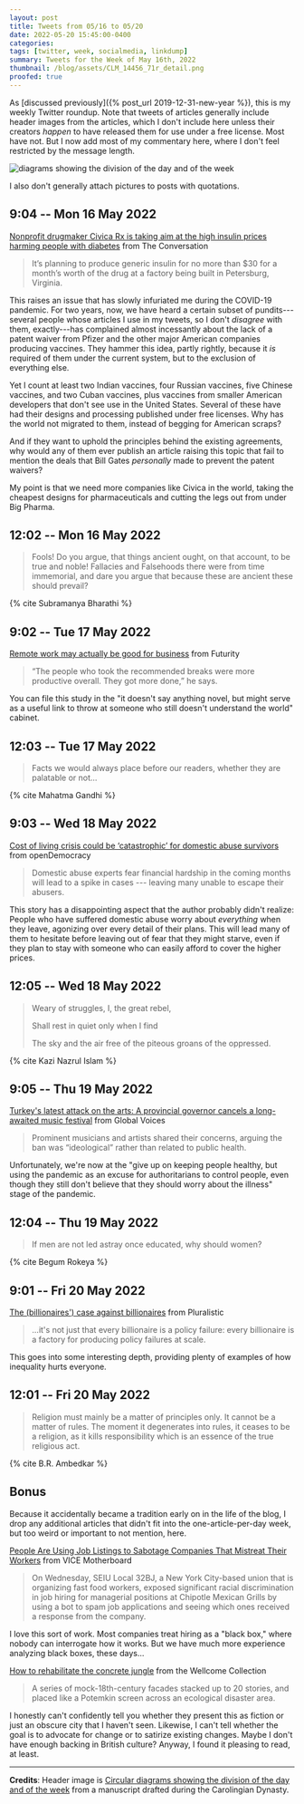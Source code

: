 ```yaml
---
layout: post
title: Tweets from 05/16 to 05/20
date: 2022-05-20 15:45:00-0400
categories:
tags: [twitter, week, socialmedia, linkdump]
summary: Tweets for the Week of May 16th, 2022
thumbnail: /blog/assets/CLM_14456_71r_detail.png
proofed: true
---
```


As [discussed previously]({% post_url 2019-12-31-new-year %}), this is my weekly Twitter roundup.  Note that tweets of articles generally include header images from the articles, which I don't include here unless their creators *happen* to have released them for use under a free license.  Most have not.  But I now add most of my commentary here, where I don't feel restricted by the message length.

![diagrams showing the division of the day and of the week](/blog/assets/CLM_14456_71r_detail.png "diagrams showing the division of the day and of the week")

I also don't generally attach pictures to posts with quotations.

## 9:04 -- Mon 16 May 2022

[<i class="fab fa-twitter-square"></i>](https://twitter.com/jcolag/status/1526186705476169729) [Nonprofit drugmaker Civica Rx is taking aim at the high insulin prices harming people with diabetes](https://theconversation.com/nonprofit-drugmaker-civica-rx-is-taking-aim-at-the-high-insulin-prices-harming-people-with-diabetes-182204) from The Conversation

 > It’s planning to produce generic insulin for no more than $30 for a month’s worth of the drug at a factory being built in Petersburg, Virginia.

This raises an issue that has slowly infuriated me during the COVID-19 pandemic.  For two years, now, we have heard a certain subset of pundits---several people whose articles I use in my tweets, so I don't *disagree* with them, exactly---has complained almost incessantly about the lack of a patent waiver from Pfizer and the other major American companies producing vaccines.  They hammer this idea, partly rightly, because it *is* required of them under the current system, but to the exclusion of everything else.

Yet I count at least two Indian vaccines, four Russian vaccines, five Chinese vaccines, and two Cuban vaccines, plus vaccines from smaller American developers that don't see use in the United States.  Several of these have had their designs and processing published under free licenses.  Why has the world not migrated to them, instead of begging for American scraps?

And if they want to uphold the principles behind the existing agreements, why would any of them ever publish an article raising this topic that fail to mention the deals that Bill Gates *personally* made to prevent the patent waivers?

My point is that we need more companies like Civica in the world, taking the cheapest designs for pharmaceuticals and cutting the legs out from under Big Pharma.

## 12:02 -- Mon 16 May 2022

[<i class="fab fa-twitter-square"></i>](https://twitter.com/jcolag/status/1526231500521451527)

 > Fools! Do you argue, that things ancient ought, on that account, to be true and noble! Fallacies and Falsehoods there were from time immemorial, and dare you argue that because these are ancient these should prevail?

{% cite Subramanya Bharathi %}

## 9:02 -- Tue 17 May 2022

[<i class="fab fa-twitter-square"></i>](https://twitter.com/jcolag/status/1526548591170531328) [Remote work may actually be good for business](https://www.futurity.org/remote-work-employees-2736892-2/) from Futurity

 > “The people who took the recommended breaks were more productive overall. They got more done,” he says.

You can file this study in the "it doesn't say anything novel, but might serve as a useful link to throw at someone who still doesn't understand the world" cabinet.

## 12:03 -- Tue 17 May 2022

[<i class="fab fa-twitter-square"></i>](https://twitter.com/jcolag/status/1526594140363972610)

 > Facts we would always place before our readers, whether they are palatable or not...

{% cite Mahatma Gandhi %}

## 9:03 -- Wed 18 May 2022

[<i class="fab fa-twitter-square"></i>](https://twitter.com/jcolag/status/1526911230241275908) [Cost of living crisis could be ‘catastrophic’ for domestic abuse survivors](https://www.opendemocracy.net/en/5050/cost-of-living-crisis-domestic-abuse-financial-violence/) from openDemocracy

 > Domestic abuse experts fear financial hardship in the coming months will lead to a spike in cases --- leaving many unable to escape their abusers.

This story has a disappointing aspect that the author probably didn't realize:  People who have suffered domestic abuse worry about *everything* when they leave, agonizing over every detail of their plans.  This will lead many of them to hesitate before leaving out of fear that they might starve, even if they plan to stay with someone who can easily afford to cover the higher prices.

## 12:05 -- Wed 18 May 2022

[<i class="fab fa-twitter-square"></i>](https://twitter.com/jcolag/status/1526957031290118144)

 > Weary of struggles, I, the great rebel,
 >
 > Shall rest in quiet only when I find
 >
 > The sky and the air free of the piteous groans of the oppressed.

{% cite Kazi Nazrul Islam %}

## 9:05 -- Thu 19 May 2022

[<i class="fab fa-twitter-square"></i>](https://twitter.com/jcolag/status/1527274120798523392) [Turkey's latest attack on the arts: A provincial governor cancels a long-awaited music festival](https://globalvoices.org/2022/05/11/turkeys-latest-attack-on-the-arts-a-provincial-governor-cancels-a-long-awaited-music-festival/) from Global Voices

 > Prominent musicians and artists shared their concerns, arguing the ban was “ideological” rather than related to public health.

Unfortunately, we're now at the "give up on keeping people healthy, but using the pandemic as an excuse for authoritarians to control people, even though they still don't believe that they should worry about the illness" stage of the pandemic.

## 12:04 -- Thu 19 May 2022

[<i class="fab fa-twitter-square"></i>](https://twitter.com/jcolag/status/1527319168462204928)

 > If men are not led astray once educated, why should women?

{% cite Begum Rokeya %}

## 9:01 -- Fri 20 May 2022

[<i class="fab fa-twitter-square"></i>](https://twitter.com/jcolag/status/1527635503096287234) [The (billionaires') case against billionaires](https://pluralistic.net/2022/05/11/a-dent-in-the-universe/#eminently-guillotineable) from Pluralistic

 > ...it's not just that every billionaire is a policy failure: every billionaire is a factory for producing policy failures at scale.

This goes into some interesting depth, providing plenty of examples of how inequality hurts everyone.

## 12:01 -- Fri 20 May 2022

[<i class="fab fa-twitter-square"></i>](https://twitter.com/jcolag/status/1527680801604743168)

 > Religion must mainly be a matter of principles only. It cannot be a matter of rules. The moment it degenerates into rules, it ceases to be a religion, as it kills responsibility which is an essence of the true religious act.

{% cite B.R. Ambedkar %}

## Bonus

Because it accidentally became a tradition early on in the life of the blog, I drop any additional articles that didn't fit into the one-article-per-day week, but too weird or important to not mention, here.

<i class="fas fa-square"></i> [People Are Using Job Listings to Sabotage Companies That Mistreat Their Workers](https://www.vice.com/en/article/g5qaey/people-are-using-job-listings-to-sabotage-companies-that-mistreat-their-workers) from VICE Motherboard

 > On Wednesday, SEIU Local 32BJ, a New York City-based union that is organizing fast food workers, exposed significant racial discrimination in job hiring for managerial positions at Chipotle Mexican Grills by using a bot to spam job applications and seeing which ones received a response from the company.

I love this sort of work.  Most companies treat hiring as a "black box," where nobody can interrogate how it works.  But we have much more experience analyzing black boxes, these days...

[<i class="fab fa-twitter-square"></i>]() [How to rehabilitate the concrete jungle](https://wellcomecollection.org/articles/Ylgt1xAAACEAijOp) from the Wellcome Collection

 > A series of mock-18th-century facades stacked up to 20 stories, and placed like a Potemkin screen across an ecological disaster area.

I honestly can't confidently tell you whether they present this as fiction or just an obscure city that I haven't seen.  Likewise, I can't tell whether the goal is to advocate for change or to satirize existing changes.  Maybe I don't have enough backing in British culture?  Anyway, I found it pleasing to read, at least.

* * *

**Credits**:  Header image is [Circular diagrams showing the division of the day and of the week](https://commons.wikimedia.org/wiki/File:CLM_14456_71r_detail.jpg) from a manuscript drafted during the Carolingian Dynasty.
